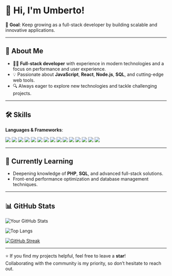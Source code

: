 # 👋 Hi, I'm Umberto!

🎯 **Goal**: Keep growing as a full-stack developer by building scalable and innovative applications.

---

## 🚀 About Me
- 👨‍💻 **Full-stack developer** with experience in modern technologies and a focus on performance and user experience.
- 💡 Passionate about **JavaScript**, **React**, **Node.js**, **SQL**, and cutting-edge web tools.
- 🔍 Always eager to explore new technologies and tackle challenging projects.

---

## 🛠️ Skills
**Languages & Frameworks**:
<div>
  <img src="https://img.shields.io/badge/HTML5-%23E34F26.svg?style=flat&logo=html5&logoColor=white" />
  <img src="https://img.shields.io/badge/CSS3-%231572B6.svg?style=flat&logo=css3&logoColor=white" />
  <img src="https://img.shields.io/badge/JavaScript-%23F7DF1E.svg?style=flat&logo=javascript&logoColor=black" />
  <img src="https://img.shields.io/badge/TypeScript-%23007ACC.svg?style=flat&logo=typescript&logoColor=white" />
  <img src="https://img.shields.io/badge/React-%2320232a.svg?style=flat&logo=react&logoColor=%2361DAFB" />
  <img src="https://img.shields.io/badge/Node.js-%23339933.svg?style=flat&logo=node.js&logoColor=white" />
  <img src="https://img.shields.io/badge/Next.js-%23000000.svg?style=flat&logo=next.js&logoColor=white" />
  <img src="https://img.shields.io/badge/Redux-%23593d88.svg?style=flat&logo=redux&logoColor=white" />
  <img src="https://img.shields.io/badge/TailwindCSS-%2338B2AC.svg?style=flat&logo=tailwindcss&logoColor=white" />
  <img src="https://img.shields.io/badge/Sass-%23CC6699.svg?style=flat&logo=sass&logoColor=white" />
  <img src="https://img.shields.io/badge/MongoDB-%2347A248.svg?style=flat&logo=mongodb&logoColor=white" />
  <img src="https://img.shields.io/badge/MySQL-%234479A1.svg?style=flat&logo=mysql&logoColor=white" />
  <img src="https://img.shields.io/badge/Supabase-%234A61B0.svg?style=flat&logo=supabase&logoColor=white" />
  <img src="https://img.shields.io/badge/PHP-%238777BB.svg?style=flat&logo=php&logoColor=white" />
  <img src="https://img.shields.io/badge/Java-%23007396.svg?style=flat&logo=java&logoColor=white" />
</div>

---

## 🌱 Currently Learning
- Deepening knowledge of **PHP**, **SQL**, and advanced full-stack solutions.
- Front-end performance optimization and database management techniques.

---

## 📊 GitHub Stats

![Your GitHub Stats](https://github-readme-stats.vercel.app/api?username=novellis98&show_icons=true&theme=radical)

![Top Langs](https://github-readme-stats.vercel.app/api/top-langs/?username=novellis98&layout=compact&theme=radical)

[![GitHub Streak](https://github-readme-streak-stats.herokuapp.com/?user=novellis98&theme=radical)](https://git.io/streak-stats)

---

⭐ If you find my projects helpful, feel free to leave a **star**!  
Collaborating with the community is my priority, so don’t hesitate to reach out.
